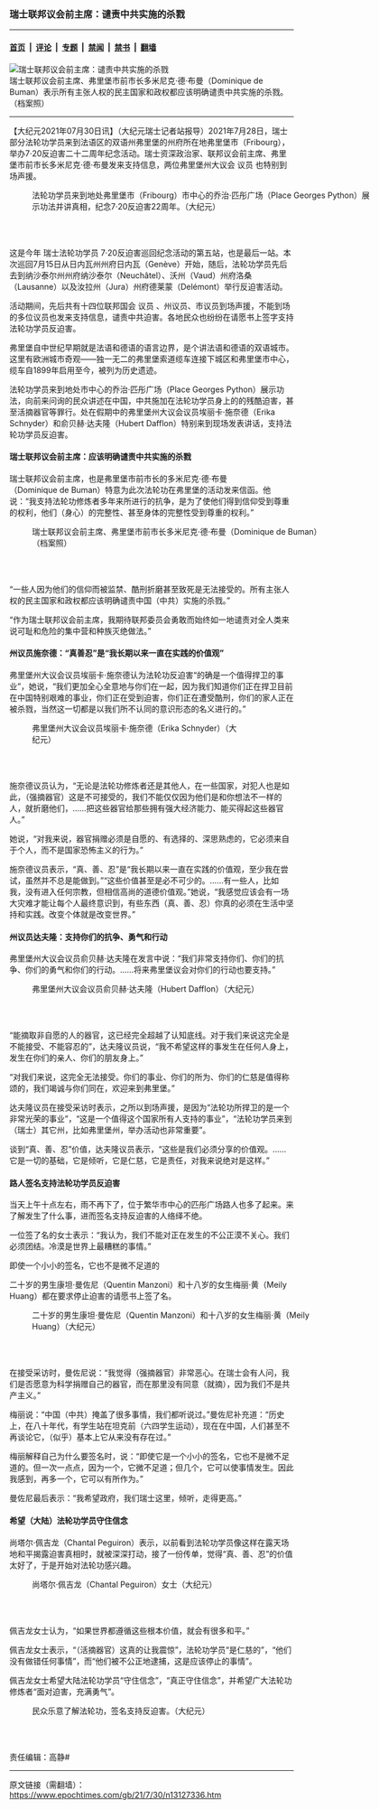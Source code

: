### 瑞士联邦议会前主席：谴责中共实施的杀戮

---

#### [首页](../../../..?n13127336) &nbsp;|&nbsp; [评论](../../../../../epoch-comment?n13127336) &nbsp;|&nbsp; [专题](../../../../../epoch-special?n13127336) &nbsp;|&nbsp; [禁闻](../../../../../epoch-news?n13127336) &nbsp;|&nbsp; [禁书](../../../../../books?n13127336) &nbsp;|&nbsp; [翻墙](https://github.com/gfw-breaker/nogfw/blob/master/README.md?n13127336)


<div><img alt="瑞士联邦议会前主席：谴责中共实施的杀戮" class="attachment-djy_600_400 size-djy_600_400 wp-post-image" src="https://i.epochtimes.com/assets/uploads/2021/07/id13127911-0d9643e6ea215d1a268a9eaab2bad0fd-530x400.png"/>
<div class="caption">
 瑞士联邦议会前主席、弗里堡市前市长多米尼克·德·布曼（Dominique de Buman）表示所有主张人权的民主国家和政权都应该明确谴责中共实施的杀戮。（档案照）
</div></div><hr/><div class="post_content" id="artbody" itemprop="articleBody">
 <!-- article content begin -->
 <p>
  【大纪元2021年07月30日讯】（大纪元瑞士记者站报导）2021年7月28日，瑞士部分法轮功学员来到法语区的双语州弗里堡的州府所在地弗里堡市（Fribourg），举办7‧20反迫害二十二周年纪念活动。瑞士资深政治家、联邦议会前主席、弗里堡市前市长多米尼克·德·布曼发来支持信息，两位弗里堡州大议会
  <ok href="https://www.epochtimes.com/gb/tag/%E8%AE%AE%E5%91%98.html">
   议员
  </ok>
  也特别到场声援。
 </p>
 <figure aria-describedby="caption-attachment-13127816" class="wp-caption aligncenter" id="attachment_13127816" style="width: 600px">
  <ok href=" https://i.epochtimes.com/assets/uploads/2021/07/id13127816-acda598778cdcf55e975d386951afd10-600x357.jpg" rel="noreferrer noopener" target="_blank">
   <img alt="" class="size-large wp-image-13127816 aligncenter" src="https://i.epochtimes.com/assets/uploads/2021/07/id13127816-acda598778cdcf55e975d386951afd10-600x357.jpg"/>
  </ok>
  <br/><figcaption class="wp-caption-text" id="caption-attachment-13127816">
   法轮功学员来到地处弗里堡市（Fribourg）市中心的乔治·匹彤广场（Place Georges Python）展示功法并讲真相，纪念7‧20反迫害22周年。（大纪元）
  </figcaption><br/>
 </figure><br/>
 <p>
  这是今年
  <ok href="https://www.epochtimes.com/gb/tag/%E7%91%9E%E5%A3%AB%E6%B3%95%E8%BD%AE%E5%8A%9F%E5%AD%A6%E5%91%98.html">
   瑞士法轮功学员
  </ok>
  7‧20反迫害巡回纪念活动的第五站，也是最后一站。本次巡回7月15日从日内瓦州州府日内瓦（Genève）开始，随后，法轮功学员先后去到纳沙泰尔州州府纳沙泰尔（Neuchâtel）、沃州（Vaud）州府洛桑（Lausanne）以及汝拉州（Jura）州府德莱蒙（Delémont）举行反迫害活动。
 </p>
 <p>
  活动期间，先后共有十四位联邦国会
  <ok href="https://www.epochtimes.com/gb/tag/%E8%AE%AE%E5%91%98.html">
   议员
  </ok>
  、州议员、市议员到场声援，不能到场的多位议员也发来支持信息，谴责中共迫害。各地民众也纷纷在请愿书上签字支持法轮功学员反迫害。
 </p>
 <p>
  弗里堡自中世纪早期就是法语和德语的语言边界，是个讲法语和德语的双语城市。这里有欧洲城市奇观——独一无二的弗里堡索道缆车连接下城区和弗里堡市中心，缆车自1899年启用至今，被列为历史遗迹。
 </p>
 <p>
  法轮功学员来到地处市中心的乔治·匹彤广场（Place Georges Python）展示功法，向前来问询的民众讲述在中国，中共施加在法轮功学员身上的的残酷迫害，甚至活摘器官等罪行。处在假期中的弗里堡州大议会议员埃丽卡·施奈德（Erika Schnyder）和俞贝赫·达夫隆（Hubert Dafflon）特别来到现场发表讲话，支持法轮功学员反迫害。
 </p>
 <h4>
  瑞士联邦议会前主席：应该明确谴责中共实施的杀戮
 </h4>
 <p>
  瑞士联邦议会前主席，也是弗里堡市前市长的多米尼克·德·布曼（Dominique de Buman）特意为此次法轮功在弗里堡的活动发来信函。他说：“我支持法轮功修炼者多年来所进行的抗争，是为了使他们得到信仰受到尊重的权利，他们（身心）的完整性、甚至身体的完整性受到尊重的权利。”
 </p>
 <figure aria-describedby="caption-attachment-13127819" class="wp-caption aligncenter" id="attachment_13127819" style="width: 530px">
  <ok href="https://i.epochtimes.com/assets/uploads/2021/07/id13127819-8eebd1dce5084abf2da9007be203a193.png" target="_blank">
   <img alt="" class="size-full wp-image-13127819" src="https://i.epochtimes.com/assets/uploads/2021/07/id13127819-8eebd1dce5084abf2da9007be203a193.png"/>
  </ok>
  <br/><figcaption class="wp-caption-text" id="caption-attachment-13127819">
   瑞士联邦议会前主席、弗里堡市前市长多米尼克·德·布曼（Dominique de Buman）（档案照）
  </figcaption><br/>
 </figure><br/>
 <p>
  “一些人因为他们的信仰而被监禁、酷刑折磨甚至致死是无法接受的。所有主张人权的民主国家和政权都应该明确谴责中国（中共）实施的杀戮。”
 </p>
 <p>
  “作为瑞士联邦议会前主席，我期待联邦委员会勇敢而始终如一地谴责对全人类来说可耻和危险的集中营和种族灭绝做法。”
 </p>
 <h4>
  州议员施奈德：“真善忍”是“我长期以来一直在实践的价值观”
 </h4>
 <p>
  弗里堡州大议会议员埃丽卡·施奈德认为法轮功反迫害“的确是一个值得捍卫的事业”，她说，“我们更加全心全意地与你们在一起，因为我们知道你们正在捍卫目前在中国特别艰难的事业，你们正在受到迫害，你们正在遭受酷刑，你们的家人正在被杀戮，当然这一切都是以我们所不认同的意识形态的名义进行的。”
 </p>
 <figure aria-describedby="caption-attachment-13127820" class="wp-caption aligncenter" id="attachment_13127820" style="width: 368px">
  <ok href="https://i.epochtimes.com/assets/uploads/2021/07/id13127820-02314109599282ef512a04ab27f123ab.jpg" target="_blank">
   <img alt="" class="wp-image-13127820" src="https://i.epochtimes.com/assets/uploads/2021/07/id13127820-02314109599282ef512a04ab27f123ab-600x603.jpg"/>
  </ok>
  <br/><figcaption class="wp-caption-text" id="caption-attachment-13127820">
   弗里堡州大议会议员埃丽卡·施奈德（Erika Schnyder）（大纪元）
  </figcaption><br/>
 </figure><br/>
 <p>
  施奈德议员认为，“无论是法轮功修炼者还是其他人，在一些国家，对犯人也是如此，（强摘器官）这是不可接受的，我们不能仅仅因为他们是和你想法不一样的人，就折磨他们，……把这些器官给那些拥有强大经济能力、能买得起这些器官人。”
 </p>
 <p>
  她说，“对我来说，器官捐赠必须是自愿的、有选择的、深思熟虑的，它必须来自于个人，而不是国家恐怖主义的行为。”
 </p>
 <p>
  施奈德议员表示，“真、善、忍”是“我长期以来一直在实践的价值观，至少我在尝试，虽然并不总是能做到。”“这些价值甚至是必不可少的。……有一些人，比如我，没有进入任何宗教，但相信高尚的道德价值观。”她说，“我感觉应该会有一场大灾难才能让每个人最终意识到，有些东西（真、善、忍）你真的必须在生活中坚持和实践。改变个体就是改变世界。”
 </p>
 <h4>
  州议员达夫隆：支持你们的抗争、勇气和行动
 </h4>
 <p>
  弗里堡州大议会议员俞贝赫·达夫隆在发言中说：“我们非常支持你们、你们的抗争、你们的勇气和你们的行动。……将来弗里堡议会对你们的行动也要支持。”
 </p>
 <figure aria-describedby="caption-attachment-13127822" class="wp-caption aligncenter" id="attachment_13127822" style="width: 464px">
  <ok href="https://i.epochtimes.com/assets/uploads/2021/07/id13127822-607d53f5355ef5ea0ea65fde5d0866e5.jpg" target="_blank">
   <img alt="" class="wp-image-13127822" src="https://i.epochtimes.com/assets/uploads/2021/07/id13127822-607d53f5355ef5ea0ea65fde5d0866e5-600x583.jpg"/>
  </ok>
  <br/><figcaption class="wp-caption-text" id="caption-attachment-13127822">
   弗里堡州大议会议员俞贝赫·达夫隆（Hubert Dafflon）（大纪元）
  </figcaption><br/>
 </figure><br/>
 <p>
  “能摘取非自愿的人的器官，这已经完全超越了认知底线。对于我们来说这完全是不能接受、不能容忍的”，达夫隆议员说，“我不希望这样的事发生在任何人身上，发生在你们的亲人、你们的朋友身上。”
 </p>
 <p>
  “对我们来说，这完全无法接受。你们的事业、你们的所为、你们的仁慈是值得称颂的，我们竭诚与你们同在，欢迎来到弗里堡。”
 </p>
 <p>
  达夫隆议员在接受采访时表示，之所以到场声援，是因为“法轮功所捍卫的是一个非常光荣的事业”，“这是一个值得这个国家所有人支持的事业”，“法轮功学员来到（瑞士）其它州，比如弗里堡州，举办活动也非常重要”。
 </p>
 <p>
  谈到“真、善、忍”价值，达夫隆议员表示，“这些是我们必须分享的价值观。……它是一切的基础，它是倾听，它是仁慈，它是责任，对我来说绝对是这样。”
 </p>
 <h4>
  路人签名支持法轮功学员反迫害
 </h4>
 <p>
  当天上午十点左右，雨不再下了，位于繁华市中心的匹彤广场路人也多了起来。来了解发生了什么事，进而签名支持反迫害的人络绎不绝。
 </p>
 <p>
  一位签了名的女士表示：“我认为，我们不能对正在发生的不公正漠不关心。我们必须团结。冷漠是世界上最糟糕的事情。”
 </p>
 <p>
  即使一个小小的签名，它也不是微不足道的
 </p>
 <p>
  二十岁的男生康坦·曼佐尼（Quentin Manzoni）和十八岁的女生梅丽·黄（Meily Huang）都在要求停止迫害的请愿书上签了名。
 </p>
 <figure aria-describedby="caption-attachment-13127823" class="wp-caption aligncenter" id="attachment_13127823" style="width: 517px">
  <ok href="https://i.epochtimes.com/assets/uploads/2021/07/id13127823-cd1f1e3caee2a72f1e54ef00d3e90333.jpg" target="_blank">
   <img alt="" class="wp-image-13127823" src="https://i.epochtimes.com/assets/uploads/2021/07/id13127823-cd1f1e3caee2a72f1e54ef00d3e90333-600x410.jpg"/>
  </ok>
  <br/><figcaption class="wp-caption-text" id="caption-attachment-13127823">
   二十岁的男生康坦·曼佐尼（Quentin Manzoni）和十八岁的女生梅丽·黄（Meily Huang）（大纪元）
  </figcaption><br/>
 </figure><br/>
 <p>
  在接受采访时，曼佐尼说：“我觉得（强摘器官）非常恶心。在瑞士会有人问，我们是否愿意为科学捐赠自己的器官，而在那里没有同意（就摘），因为我们不是共产主义。”
 </p>
 <p>
  梅丽说：“中国（中共）掩盖了很多事情，我们都听说过。”曼佐尼补充道：“历史上，在八十年代，有学生站在坦克前（六四学生运动），现在在中国，人们甚至不再谈论它，（似乎）基本上它从来没有存在过。”
 </p>
 <p>
  梅丽解释自己为什么要签名时，说：“即使它是一个小小的签名，它也不是微不足道的。但一次一点点，因为一个，它微不足道；但几个，它可以使事情发生。因此我感到，再多一个，它可以有所作为。”
 </p>
 <p>
  曼佐尼最后表示：“我希望政府，我们瑞士这里，倾听，走得更高。”
 </p>
 <h4>
  希望（大陆）法轮功学员守住信念
 </h4>
 <p>
  尚塔尔·佩吉龙（Chantal Peguiron）表示，以前看到法轮功学员像这样在露天场地和平揭露迫害真相时，就被深深打动，接了一份传单，觉得“真、善、忍”的价值太好了，于是开始对法轮功感兴趣。
 </p>
 <figure aria-describedby="caption-attachment-13127825" class="wp-caption aligncenter" id="attachment_13127825" style="width: 600px">
  <ok href="https://i.epochtimes.com/assets/uploads/2021/07/id13127825-879769227e871a4ba266caa4bf05e458.jpg" target="_blank">
   <img alt="" class="size-large wp-image-13127825" src="https://i.epochtimes.com/assets/uploads/2021/07/id13127825-879769227e871a4ba266caa4bf05e458-600x398.jpg"/>
  </ok>
  <br/><figcaption class="wp-caption-text" id="caption-attachment-13127825">
   尚塔尔·佩吉龙（Chantal Peguiron）女士（大纪元）
  </figcaption><br/>
 </figure><br/>
 <p>
  佩吉龙女士认为，“如果世界都遵循这些根本价值，就会有很多和平。”
 </p>
 <p>
  佩吉龙女士表示，“（活摘器官）这真的让我震惊”，法轮功学员“是仁慈的”，“他们没有做错任何事情”，而“他们被不公正地逮捕，这是应该停止的事情”。
 </p>
 <p>
  佩吉龙女士希望大陆法轮功学员“守住信念”，“真正守住信念”，并希望广大法轮功修炼者“面对迫害，充满勇气”。
 </p>
 <figure aria-describedby="caption-attachment-13127826" class="wp-caption aligncenter" id="attachment_13127826" style="width: 600px">
  <ok href="https://i.epochtimes.com/assets/uploads/2021/07/id13127826-b1905bb4244c40f5f0f70331282c00e3.jpg" target="_blank">
   <img alt="" class="size-large wp-image-13127826" src="https://i.epochtimes.com/assets/uploads/2021/07/id13127826-b1905bb4244c40f5f0f70331282c00e3-600x450.jpg"/>
  </ok>
  <br/><figcaption class="wp-caption-text" id="caption-attachment-13127826">
   民众乐意了解法轮功，签名支持反迫害。（大纪元）
  </figcaption><br/>
 </figure><br/>
 <p>
  责任编辑：高静#
 </p>
 <!-- article content end -->
 <div id="below_article_ad">
 </div>
</div>


---

原文链接（需翻墙）：https://www.epochtimes.com/gb/21/7/30/n13127336.htm